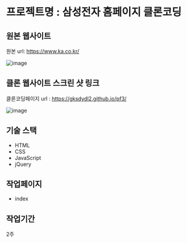 # 프로젝트명 : 삼성전자 홈페이지 클론코딩


## 원본 웹사이트
원본 url: https://www.ka.co.kr/

![image](https://github.com/gksdydl2/pf3/assets/142553002/f5b99f24-2a0e-4b9f-bd02-2de321d07b66)





## 클론 웹사이트 스크린 샷 링크
클론코딩페이지 url : https://gksdydl2.github.io/pf3/

![image](https://github.com/gksdydl2/pf3/assets/142553002/897ad3dc-2841-4956-8428-3b54630825a5)



## 기술 스택
- HTML
- CSS
- JavaScript
- jQuery

## 작업페이지
- index

## 작업기간
2주
